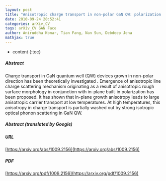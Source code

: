 ```yaml
---
layout: post
title: "Anisotropic charge transport in non-polar GaN QW: polarization induced charge and interface roughness scattering"
date: 2010-09-24 20:52:41
categories: arXiv_CV
tags: arXiv_CV GAN Face
author: Aniruddha Konar, Tian Fang, Nan Sun, Debdeep Jena
mathjax: true
---
```


* content
{:toc}

##### Abstract
Charge transport in GaN quantum well (QW) devices grown in non-polar direction has been theoretically investigated . Emergence of anisotropic line charge scattering mechanism originating as a result of anisotropic rough surface morphology in conjunction with in-plane built-in polarization has been proposed. It has shown that in-plane growth anisotropy leads to large anisotropic carrier transport at low temperatures. At high temperatures, this anisotropy in charge transport is partially washed out by strong isotropic optical phonon scattering in GaN QW.

##### Abstract (translated by Google)


##### URL
[https://arxiv.org/abs/1009.2156](https://arxiv.org/abs/1009.2156)

##### PDF
[https://arxiv.org/pdf/1009.2156](https://arxiv.org/pdf/1009.2156)

